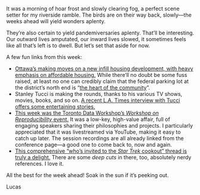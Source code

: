 It was a morning of hoar frost and slowly clearing fog, a perfect scene setter for my riverside ramble. The birds are on their way back, slowly—the weeks ahead will yield wonders aplenty.

They’re also certain to yield pandemiversaries aplenty. That’ll be interesting. Our outward lives amputated, our inward lives slowed, it sometimes feels like all that’s left is to dwell. But let’s set that aside for now.

A few fun links from this week:

- [Ottawa’s making moves on a new infill housing development, with heavy emphasis on affordable housing.](https://ottawacitizen.com/news/local-news/city-grabbing-federal-land-near-little-italy-to-complete-land-assembly-for-major-infill-community/wcm/82656297-5ca0-4e65-a83b-1393d0854218/) While there’ll no doubt be some fuss raised, at least no one can credibly claim that the federal parking lot at the district’s north end is “[the heart of the community](https://globalnews.ca/news/7666729/east-york-cedarvale-avenue-affordable-modular-housing-conflict/)”.
- Stanley Tucci is making the rounds, thanks to his various TV shows, movies, books, and so on. [A recent L.A. Times interview with Tucci offers some entertaining stories.](https://www.latimes.com/entertainment-arts/tv/story/2021-02-18/stanley-tucci-searching-for-italy-supernova-negroni-cocktail)
- [This week was the Toronto Data Workshop’s _Workshop on Reproducibility_ event.](https://rohanalexander.com/reproducibility.html) It was a low-key, high-value affair, full of engaging speakers sharing their philosophies and projects. I particularly appreciated that it was livestreamed via YouTube, making it easy to catch up later. The session recordings are all already linked from the conference page—a good one to come back to, now and again.
- [This comprehensive “who’s invited to the _Star Trek_ cookout” thread is truly a delight.](https://twitter.com/starklyjd/status/1366036311820406785) There are some _deep cuts_ in there, too, absolutely nerdy references. I love it.

All the best for the week ahead! Soak in the sun if it’s peeking out.

Lucas